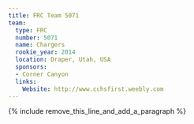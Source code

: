 ```yaml
---
title: FRC Team 5071
team:
  type: FRC
  number: 5071
  name: Chargers
  rookie_year: 2014
  location: Draper, Utah, USA
  sponsors:
  - Corner Canyon
  links:
    Website: http://www.cchsfirst.weebly.com
---
```


{% include remove_this_line_and_add_a_paragraph %}